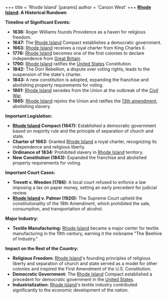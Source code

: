 +++
 title = 'Rhode Island'
[params]
	author = 'Carson West'
+++
**[Rhode Island](./../rhode-island/): A Historical Rundown**

**Timeline of Significant Events:**

* **1636:** Roger Williams founds Providence as a haven for religious freedom.
* **1647:** The [Rhode Island](./../rhode-island/) Compact establishes a democratic government.
* **1663:** [Rhode Island](./../rhode-island/) receives a royal charter from King Charles II.
* **1776:** [Rhode Island](./../rhode-island/) becomes one of the first colonies to declare independence from [Great Britain](./../great-britain/).
* **1790:** [Rhode Island](./../rhode-island/) ratifies the [United States](./../united-states/) Constitution.
* **1842:** The Dorr Rebellion, a dispute over voting rights, leads to the suspension of the state's charter.
* **1843:** A new constitution is adopted, expanding the franchise and abolishing property requirements for voting.
* **1861:** [Rhode Island](./../rhode-island/) secedes from the Union at the outbreak of the [Civil War](./../civil-war/).
* **1865:** [Rhode Island](./../rhode-island/) rejoins the Union and ratifies the [13th amendment](./../13th-amendment/), abolishing slavery.

**Important Legislation:**

* **[Rhode Island](./../rhode-island/) Compact (1647):** Established a democratic government based on majority rule and the principle of separation of church and state.
* **Charter of 1663:** Granted [Rhode Island](./../rhode-island/) a royal charter, recognizing its independence and religious liberty.
* **Ordinance of 1834:** Prohibited slavery in [Rhode Island](./../rhode-island/) territory.
* **New Constitution (1843):** Expanded the franchise and abolished property requirements for voting.

**Important Court Cases:**

* **Trevett v. Weeden (1786):** A local court refused to enforce a law imposing a tax on paper money, setting an early precedent for judicial review.
* **[Rhode Island](./../rhode-island/) v. Palmer (1920):** The Supreme Court upheld the constitutionality of the 18th Amendment, which prohibited the sale, consumption, and transportation of alcohol.

**Major Industry:**

* **Textile Manufacturing:** [Rhode Island](./../rhode-island/) became a major center for textile manufacturing in the 19th century, earning it the nickname "The Beehive of Industry."

**Impact on the Rest of the Country:**

* **Religious Freedom:** [Rhode Island](./../rhode-island/)'s founding principles of religious liberty and separation of church and state served as a model for other colonies and inspired the First Amendment of the U.S. Constitution.
* **Democratic Government:** The [Rhode Island](./../rhode-island/) Compact established a precedent for democratic government in the [United States](./../united-states/).
* **Industrialization:** [Rhode Island](./../rhode-island/)'s textile industry contributed significantly to the economic development of the nation.
